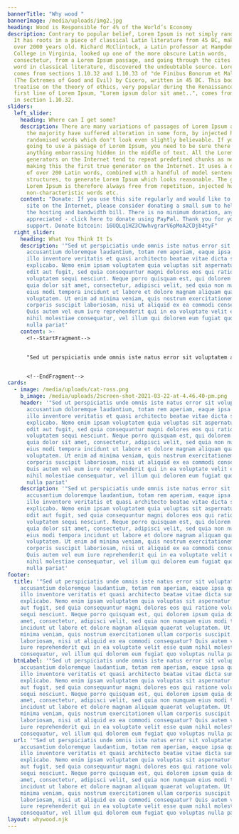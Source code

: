```yaml
---
bannerTitle: "Why wood "
bannerImage: /media/uploads/img2.jpg
heading: Wood is Responsible for 4% of the World’s Economy
description: Contrary to popular belief, Lorem Ipsum is not simply random text.
  It has roots in a piece of classical Latin literature from 45 BC, making it
  over 2000 years old. Richard McClintock, a Latin professor at Hampden-Sydney
  College in Virginia, looked up one of the more obscure Latin words,
  consectetur, from a Lorem Ipsum passage, and going through the cites of the
  word in classical literature, discovered the undoubtable source. Lorem Ipsum
  comes from sections 1.10.32 and 1.10.33 of "de Finibus Bonorum et Malorum"
  (The Extremes of Good and Evil) by Cicero, written in 45 BC. This book is a
  treatise on the theory of ethics, very popular during the Renaissance. The
  first line of Lorem Ipsum, "Lorem ipsum dolor sit amet..", comes from a line
  in section 1.10.32.
sliders:
  left_slider:
    heading: Where can I get some?
    description: There are many variations of passages of Lorem Ipsum available, but
      the majority have suffered alteration in some form, by injected humour, or
      randomised words which don't look even slightly believable. If you are
      going to use a passage of Lorem Ipsum, you need to be sure there isn't
      anything embarrassing hidden in the middle of text. All the Lorem Ipsum
      generators on the Internet tend to repeat predefined chunks as necessary,
      making this the first true generator on the Internet. It uses a dictionary
      of over 200 Latin words, combined with a handful of model sentence
      structures, to generate Lorem Ipsum which looks reasonable. The generated
      Lorem Ipsum is therefore always free from repetition, injected humour, or
      non-characteristic words etc.
    content: "Donate: If you use this site regularly and would like to help keep the
      site on the Internet, please consider donating a small sum to help pay for
      the hosting and bandwidth bill. There is no minimum donation, any sum is
      appreciated - click here to donate using PayPal. Thank you for your
      support. Donate bitcoin: 16UQLq1HZ3CNwhvgrarV6pMoA2CDjb4tyF"
  right_slider:
    heading: What You Think It Is
    description: '"Sed ut perspiciatis unde omnis iste natus error sit voluptatem
      accusantium doloremque laudantium, totam rem aperiam, eaque ipsa quae ab
      illo inventore veritatis et quasi architecto beatae vitae dicta sunt
      explicabo. Nemo enim ipsam voluptatem quia voluptas sit aspernatur aut
      odit aut fugit, sed quia consequuntur magni dolores eos qui ratione
      voluptatem sequi nesciunt. Neque porro quisquam est, qui dolorem ipsum
      quia dolor sit amet, consectetur, adipisci velit, sed quia non numquam
      eius modi tempora incidunt ut labore et dolore magnam aliquam quaerat
      voluptatem. Ut enim ad minima veniam, quis nostrum exercitationem ullam
      corporis suscipit laboriosam, nisi ut aliquid ex ea commodi consequatur?
      Quis autem vel eum iure reprehenderit qui in ea voluptate velit esse quam
      nihil molestiae consequatur, vel illum qui dolorem eum fugiat quo voluptas
      nulla pariat'
    content: >-
      <!--StartFragment-->


      "Sed ut perspiciatis unde omnis iste natus error sit voluptatem accusantium doloremque laudantium, totam rem aperiam, eaque ipsa quae ab illo inventore veritatis et quasi architecto beatae vitae dicta sunt explicabo. Nemo enim ipsam voluptatem quia voluptas sit aspernatur aut odit aut fugit, sed quia consequuntur magni dolores eos qui ratione voluptatem sequi nesciunt. Neque porro quisquam est, qui dolorem ipsum quia dolor sit amet, consectetur, adipisci velit, sed quia non numquam eius modi tempora incidunt ut labore et dolore magnam aliquam quaerat voluptatem. Ut enim ad minima veniam, quis nostrum exercitationem ullam corporis suscipit laboriosam, nisi ut aliquid ex ea commodi consequatur? Quis autem vel eum iure reprehenderit qui in ea voluptate velit esse quam nihil molestiae consequatur, vel illum qui dolorem eum fugiat quo voluptas nulla pariat


      <!--EndFragment-->
cards:
  - image: /media/uploads/cat-ross.png
    b_image: /media/uploads/2screen-shot-2021-03-22-at-4.46.40-pm.png
    header: '"Sed ut perspiciatis unde omnis iste natus error sit voluptatem
      accusantium doloremque laudantium, totam rem aperiam, eaque ipsa quae ab
      illo inventore veritatis et quasi architecto beatae vitae dicta sunt
      explicabo. Nemo enim ipsam voluptatem quia voluptas sit aspernatur aut
      odit aut fugit, sed quia consequuntur magni dolores eos qui ratione
      voluptatem sequi nesciunt. Neque porro quisquam est, qui dolorem ipsum
      quia dolor sit amet, consectetur, adipisci velit, sed quia non numquam
      eius modi tempora incidunt ut labore et dolore magnam aliquam quaerat
      voluptatem. Ut enim ad minima veniam, quis nostrum exercitationem ullam
      corporis suscipit laboriosam, nisi ut aliquid ex ea commodi consequatur?
      Quis autem vel eum iure reprehenderit qui in ea voluptate velit esse quam
      nihil molestiae consequatur, vel illum qui dolorem eum fugiat quo voluptas
      nulla pariat'
    description: '"Sed ut perspiciatis unde omnis iste natus error sit voluptatem
      accusantium doloremque laudantium, totam rem aperiam, eaque ipsa quae ab
      illo inventore veritatis et quasi architecto beatae vitae dicta sunt
      explicabo. Nemo enim ipsam voluptatem quia voluptas sit aspernatur aut
      odit aut fugit, sed quia consequuntur magni dolores eos qui ratione
      voluptatem sequi nesciunt. Neque porro quisquam est, qui dolorem ipsum
      quia dolor sit amet, consectetur, adipisci velit, sed quia non numquam
      eius modi tempora incidunt ut labore et dolore magnam aliquam quaerat
      voluptatem. Ut enim ad minima veniam, quis nostrum exercitationem ullam
      corporis suscipit laboriosam, nisi ut aliquid ex ea commodi consequatur?
      Quis autem vel eum iure reprehenderit qui in ea voluptate velit esse quam
      nihil molestiae consequatur, vel illum qui dolorem eum fugiat quo voluptas
      nulla pariat'
footer:
  title: '"Sed ut perspiciatis unde omnis iste natus error sit voluptatem
    accusantium doloremque laudantium, totam rem aperiam, eaque ipsa quae ab
    illo inventore veritatis et quasi architecto beatae vitae dicta sunt
    explicabo. Nemo enim ipsam voluptatem quia voluptas sit aspernatur aut odit
    aut fugit, sed quia consequuntur magni dolores eos qui ratione voluptatem
    sequi nesciunt. Neque porro quisquam est, qui dolorem ipsum quia dolor sit
    amet, consectetur, adipisci velit, sed quia non numquam eius modi tempora
    incidunt ut labore et dolore magnam aliquam quaerat voluptatem. Ut enim ad
    minima veniam, quis nostrum exercitationem ullam corporis suscipit
    laboriosam, nisi ut aliquid ex ea commodi consequatur? Quis autem vel eum
    iure reprehenderit qui in ea voluptate velit esse quam nihil molestiae
    consequatur, vel illum qui dolorem eum fugiat quo voluptas nulla pariat'
  btnLabel: '"Sed ut perspiciatis unde omnis iste natus error sit voluptatem
    accusantium doloremque laudantium, totam rem aperiam, eaque ipsa quae ab
    illo inventore veritatis et quasi architecto beatae vitae dicta sunt
    explicabo. Nemo enim ipsam voluptatem quia voluptas sit aspernatur aut odit
    aut fugit, sed quia consequuntur magni dolores eos qui ratione voluptatem
    sequi nesciunt. Neque porro quisquam est, qui dolorem ipsum quia dolor sit
    amet, consectetur, adipisci velit, sed quia non numquam eius modi tempora
    incidunt ut labore et dolore magnam aliquam quaerat voluptatem. Ut enim ad
    minima veniam, quis nostrum exercitationem ullam corporis suscipit
    laboriosam, nisi ut aliquid ex ea commodi consequatur? Quis autem vel eum
    iure reprehenderit qui in ea voluptate velit esse quam nihil molestiae
    consequatur, vel illum qui dolorem eum fugiat quo voluptas nulla pariat'
  url: '"Sed ut perspiciatis unde omnis iste natus error sit voluptatem
    accusantium doloremque laudantium, totam rem aperiam, eaque ipsa quae ab
    illo inventore veritatis et quasi architecto beatae vitae dicta sunt
    explicabo. Nemo enim ipsam voluptatem quia voluptas sit aspernatur aut odit
    aut fugit, sed quia consequuntur magni dolores eos qui ratione voluptatem
    sequi nesciunt. Neque porro quisquam est, qui dolorem ipsum quia dolor sit
    amet, consectetur, adipisci velit, sed quia non numquam eius modi tempora
    incidunt ut labore et dolore magnam aliquam quaerat voluptatem. Ut enim ad
    minima veniam, quis nostrum exercitationem ullam corporis suscipit
    laboriosam, nisi ut aliquid ex ea commodi consequatur? Quis autem vel eum
    iure reprehenderit qui in ea voluptate velit esse quam nihil molestiae
    consequatur, vel illum qui dolorem eum fugiat quo voluptas nulla pariat'
layout: whywood.njk
---
```

